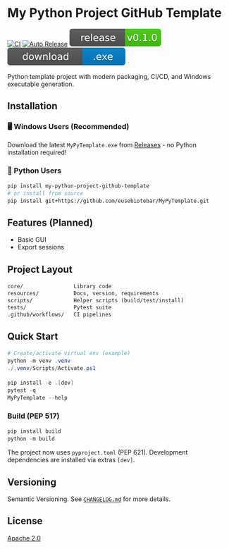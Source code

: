 # My Python Project GitHub Template

[![CI](https://github.com/eusebiotebar/MyPyTemplate/actions/workflows/test-and-deploy.yml/badge.svg)](https://github.com/eusebiotebar/MyPyTemplate/actions/workflows/test-and-deploy.yml)
[![Auto Release](https://github.com/eusebiotebar/MyPyTemplate/actions/workflows/release-auto.yml/badge.svg)](https://github.com/eusebiotebar/MyPyTemplate/actions/workflows/release-auto.yml)
![Release](https://raw.githubusercontent.com/eusebiotebar/MyPyTemplate/main/assets/release-badge.svg)
[![Download](https://raw.githubusercontent.com/eusebiotebar/MyPyTemplate/main/assets/download-badge.svg)](https://github.com/eusebiotebar/MyPyTemplate/releases/latest)

Python template project with modern packaging, CI/CD, and Windows executable generation.

## Installation

### 🖥️ Windows Users (Recommended)

Download the latest `MyPyTemplate.exe` from [Releases](https://github.com/eusebiotebar/MyPyTemplate/releases/latest) - no Python installation required!

### 🐍 Python Users

```bash
pip install my-python-project-github-template
# or install from source
pip install git+https://github.com/eusebiotebar/MyPyTemplate.git
```

## Features (Planned)

- Basic GUI
- Export sessions

## Project Layout

```text
core/                Library code
resources/           Docs, version, requirements
scripts/             Helper scripts (build/test/install)
tests/               Pytest suite
.github/workflows/   CI pipelines
```

## Quick Start

```powershell
# Create/activate virtual env (example)
python -m venv .venv
./.venv/Scripts/Activate.ps1

pip install -e .[dev]
pytest -q
MyPyTemplate --help
```

### Build (PEP 517)

```powershell
pip install build
python -m build
```

The project now uses `pyproject.toml` (PEP 621). Development dependencies are installed via extras `[dev]`.

## Versioning

Semantic Versioning. See [`CHANGELOG.md`](resources/docs/CHANGELOG.md) for more details.

## License

[Apache 2.0](LICENSE)
